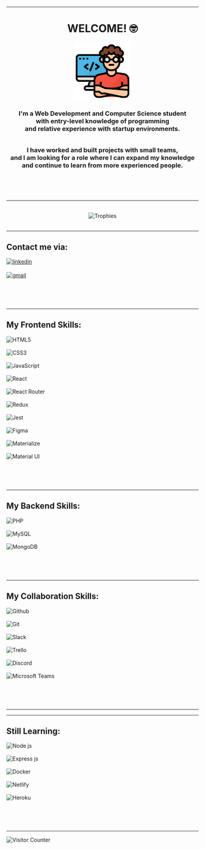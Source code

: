 <!-- Bio -->
---
<h1 align="center">
  WELCOME! 🤓
  <br>
</h1>

<p align="center">
  <img
    src="https://github.com/LucasChammaNahas/LucasChammaNahas/blob/main/img/programmer.png"
    width="150"
    alt="Programmer"
  />
</p>

<h3 align="center">
  I'm a Web Development and Computer Science student<br>
  with entry-level knowledge of programming<br>
  and relative experience with startup environments.<br><br>

  I have worked and built projects with small teams,<br>
  and I am looking for a role where I can expand my knowledge<br>
  and continue to learn from more experienced people.
</h3>
<br><br><br>
<!-- Bio -->




<!-- Trophies -->
---
<p align="center">
  <br>
  <!-- <a href="https://github.com/ryo-ma/github-profile-trophy"> -->
    <img
      src="https://github-profile-trophy.vercel.app/?username=lucaschammanahas&title=Joined2020,Commit,PullRequest,Followers,Repositories&theme=gruvbox"
      alt="Trophies"
    />
  <!-- </a> -->
  <br><br>
</p>
<!-- Trophies -->





<!-- Contact Info -->
---
<h2 align="left">Contact me via:</h2>
<p align="left">
  <a href="https://linkedin.com/in/lucas-chamma-nahas" target="blank">
    <img
      src="https://img.shields.io/badge/LinkedIn-0077B5?style=for-the-badge&logo=linkedin&logoColor=white"
      alt="linkedin"
    />
  </a>
  <br><br>
  <a href="mailto:lucasnahas@gmail.com" target="blank">
    <img
      align="center"
      src="https://img.shields.io/badge/Gmail-D14836?style=for-the-badge&logo=gmail&logoColor=white"
      alt="gmail"
    />
  </a>  
</p>
<br><br><br>
<!-- Contact Info -->





<!-- Frontend Skills -->
---
<h2 align="left">My Frontend Skills:</h2>
<p align="left">
  <img
    src="https://img.shields.io/badge/HTML5-E34F26?style=for-the-badge&logo=html5&logoColor=white"
    alt="HTML5"
  /><br><br>
  <img
    src="https://img.shields.io/badge/CSS3-1572B6?style=for-the-badge&logo=css3&logoColor=white"
    alt="CSS3"
  /><br><br>
  <img
    src="https://img.shields.io/badge/JavaScript-323330?style=for-the-badge&logo=javascript&logoColor=F7DF1E"
    alt="JavaScript"
  /><br><br>
  <img
    src="https://img.shields.io/badge/React-20232A?style=for-the-badge&logo=react&logoColor=61DAFB"
    alt="React"
  /><br><br>
  <img
    src="https://img.shields.io/badge/React_Router-CA4245?style=for-the-badge&logo=react-router&logoColor=white"
    alt="React Router"
  /><br><br>
  <img
    src="https://img.shields.io/badge/Redux-593D88?style=for-the-badge&logo=redux&logoColor=white"
    alt="Redux"
  /><br><br>
  <img
    src="https://img.shields.io/badge/Jest-C21325?style=for-the-badge&logo=jest&logoColor=white"
    alt="Jest"
  /><br><br>
  <img
    src="https://img.shields.io/badge/Figma-F24E1E?style=for-the-badge&logo=figma&logoColor=white"
    alt="Figma"
  /><br><br>
  <img
    src="https://img.shields.io/badge/-materialize--css-ff69b4?style=for-the-badge&logo=materialize--css&logoColor=white"
    alt="Materialize"
  /><br><br>
  <img
    src="https://img.shields.io/badge/Material--UI-0081CB?style=for-the-badge&logo=material-ui&logoColor=white"
    alt="Material UI"
  />
</p>
<br><br><br>
<!-- Frontend Skills -->




<!-- Backend Skills -->
---
<h2 align="left">My Backend Skills:</h2>
<p align="left">
  <img
    src="https://img.shields.io/badge/PHP-777BB4?style=for-the-badge&logo=php&logoColor=white"
    alt="PHP"
  /><br><br>
  <img
    src="https://img.shields.io/badge/MySQL-00000F?style=for-the-badge&logo=mysql&logoColor=white"
    alt="MySQL"
  /><br><br>
  <img
    src="https://img.shields.io/badge/MongoDB-4EA94B?style=for-the-badge&logo=mongodb&logoColor=white  "
    alt="MongoDB"
  />
</p>
<br><br><br>
<!-- Backend Skills -->



<!-- Colaboration Skills -->
---
<h2 align="left">My Collaboration Skills:</h2>
<p align="left">
  <img
    src="https://img.shields.io/badge/GitHub-100000?style=for-the-badge&logo=github&logoColor=white"
    alt="Github"
  /><br><br>
  <img
    src="https://img.shields.io/badge/Git-F05032?style=for-the-badge&logo=git&logoColor=white"
    alt="Git"
  /><br><br>
  <img
    src="https://img.shields.io/badge/Slack-4A154B?style=for-the-badge&logo=slack&logoColor=white"
    alt="Slack"
  /><br><br>
  <img
    src="https://img.shields.io/badge/Trello-0052CC?style=for-the-badge&logo=trello&logoColor=white"
    alt="Trello"
  /><br><br>
  <img
    src="https://img.shields.io/badge/Discord-7289DA?style=for-the-badge&logo=discord&logoColor=white"
    alt="Discord"
  /><br><br>
  <img
    src="https://img.shields.io/badge/Microsoft_Teams-6264A7?style=for-the-badge&logo=microsoft-teams&logoColor=white"
    alt="Microsoft Teams"
  />
</p>
<br><br><br>
<!-- Colaboration Skills -->




<!-- Miscellaneous Skills -->
---
<!-- <h2 align="left">My Miscellaneous Skills:</h2>
<p align="left">
  <img
    src="https://img.shields.io/badge/Ubuntu-E95420?style=for-the-badge&logo=ubuntu&logoColor=white"
    alt="Ubuntu"
  /><br><br>
  <img
    src="https://img.shields.io/badge/Microsoft_Office-D83B01?style=for-the-badge&logo=microsoft-office&logoColor=white"
    alt="Office"
  /><br><br>
  <img
    src="https://img.shields.io/badge/Google%20Sheets-34A853?style=for-the-badge&logo=google-sheets&logoColor=white"
    alt="Google Sheets"
  />
</p>
<br><br><br> -->
<!-- Miscellaneous Skills -->



<!-- On Going Skills -->
---
<h2 align="left">Still Learning:</h2>
<p align="left">
  <img
    src="https://img.shields.io/badge/Node.js-339933?style=for-the-badge&logo=nodedotjs&logoColor=white"
    alt="Node js"
  /><br><br>
  <img
    src="https://img.shields.io/badge/Express.js-000000?style=for-the-badge&logo=express&logoColor=white"
    alt="Express js"
  /><br><br>
  <img
    src="https://img.shields.io/badge/Docker-2CA5E0?style=for-the-badge&logo=docker&logoColor=white"
    alt="Docker"
  /><br><br>
  <img
    src="https://img.shields.io/badge/Netlify-00C7B7?style=for-the-badge&logo=netlify&logoColor=white"
    alt="Netlify"
  /><br><br>
  <img
    src="https://img.shields.io/badge/Heroku-430098?style=for-the-badge&logo=heroku&logoColor=white"
    alt="Heroku"
  />
</p>
<br><br><br>
<!-- On Going Skills -->



        	
          
   


  
    	
      
          
          	








---
<!-- Visitor counter -->
<p align="left">
  <img
    src="https://komarev.com/ghpvc/?username=lucaschammanahas&label=Profile%20views&color=0e75b6&style=flat"
    alt="Visitor Counter"
  />
</p>







<!-- Stats cards -->
<div style="display: flex; flex-flow: column">
  <p>
    <img
      align="center"
      src="https://github-readme-streak-stats.herokuapp.com/?user=lucaschammanahas&theme=gruvbox"
      alt=""
    />
  </p>
  <div style="display: flex; flex-flow: row">
    <p>
      &nbsp;<img
        align="center"
        src="https://github-readme-stats.vercel.app/api?username=lucaschammanahas&show_icons=true&locale=en&theme=gruvbox"
        alt=""
      />
    </p>
    <p>
      <img
        align="left"
        src="https://github-readme-stats.vercel.app/api/top-langs?username=lucaschammanahas&show_icons=true&locale=en&layout=compact&theme=gruvbox"
        alt=""
      />
    </p>
  </div>
</div>
